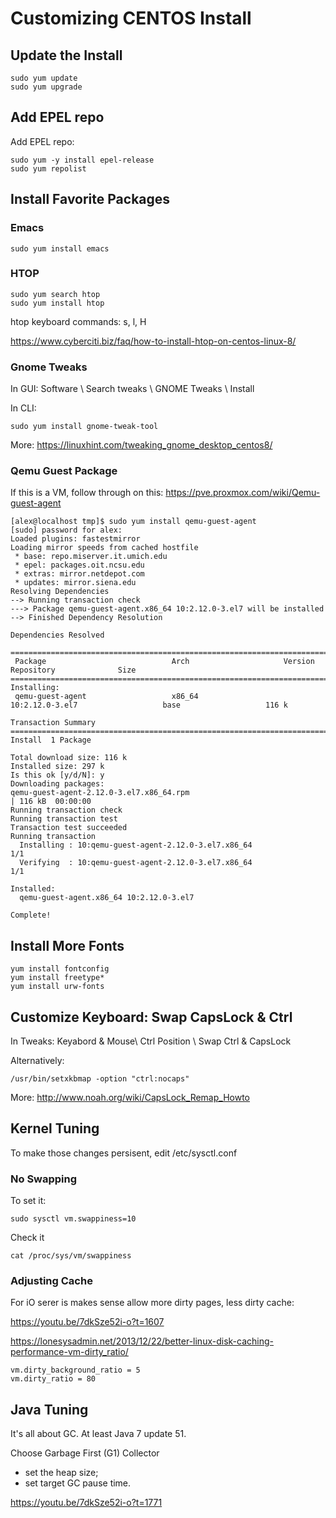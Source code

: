 # Customizing CENTOS Install

## Update the Install

```
sudo yum update
sudo yum upgrade
```
## Add EPEL repo

Add EPEL repo:

```
sudo yum -y install epel-release
sudo yum repolist
```

## Install Favorite Packages

### Emacs

```
sudo yum install emacs
```

### HTOP

```
sudo yum search htop
sudo yum install htop
```

htop keyboard commands: s, l, H

https://www.cyberciti.biz/faq/how-to-install-htop-on-centos-linux-8/

### Gnome Tweaks

In GUI:
Software \ Search tweaks \ GNOME Tweaks \ Install

In CLI:

```
sudo yum install gnome-tweak-tool
```
More: https://linuxhint.com/tweaking_gnome_desktop_centos8/

### Qemu Guest Package

If this is a VM, follow through on this: https://pve.proxmox.com/wiki/Qemu-guest-agent

```
[alex@localhost tmp]$ sudo yum install qemu-guest-agent
[sudo] password for alex:
Loaded plugins: fastestmirror
Loading mirror speeds from cached hostfile
 * base: repo.miserver.it.umich.edu
 * epel: packages.oit.ncsu.edu
 * extras: mirror.netdepot.com
 * updates: mirror.siena.edu
Resolving Dependencies
--> Running transaction check
---> Package qemu-guest-agent.x86_64 10:2.12.0-3.el7 will be installed
--> Finished Dependency Resolution

Dependencies Resolved

============================================================================================================================
 Package                            Arch                     Version                           Repository              Size
============================================================================================================================
Installing:
 qemu-guest-agent                   x86_64                   10:2.12.0-3.el7                   base                   116 k

Transaction Summary
============================================================================================================================
Install  1 Package

Total download size: 116 k
Installed size: 297 k
Is this ok [y/d/N]: y
Downloading packages:
qemu-guest-agent-2.12.0-3.el7.x86_64.rpm                                                             | 116 kB  00:00:00
Running transaction check
Running transaction test
Transaction test succeeded
Running transaction
  Installing : 10:qemu-guest-agent-2.12.0-3.el7.x86_64                                                                  1/1
  Verifying  : 10:qemu-guest-agent-2.12.0-3.el7.x86_64                                                                  1/1

Installed:
  qemu-guest-agent.x86_64 10:2.12.0-3.el7

Complete!

```

## Install More Fonts

```
yum install fontconfig
yum install freetype*
yum install urw-fonts
```

## Customize Keyboard: Swap CapsLock & Ctrl

In Tweaks: Keyabord & Mouse\ Ctrl Position \ Swap Ctrl & CapsLock

Alternatively:
```
/usr/bin/setxkbmap -option "ctrl:nocaps"
```
More: http://www.noah.org/wiki/CapsLock_Remap_Howto

## Kernel Tuning

To make those changes persisent, edit  /etc/sysctl.conf

### No Swapping

To set it:

```
sudo sysctl vm.swappiness=10

```
Check it
```
cat /proc/sys/vm/swappiness
```

### Adjusting Cache

For iO serer is makes sense allow more dirty pages, less dirty cache:

https://youtu.be/7dkSze52i-o?t=1607

https://lonesysadmin.net/2013/12/22/better-linux-disk-caching-performance-vm-dirty_ratio/

```
vm.dirty_background_ratio = 5
vm.dirty_ratio = 80
```

## Java Tuning

It's all about GC. At least Java 7 update 51.

Choose Garbage First (G1) Collector

* set the heap size;
* set target GC pause time.

https://youtu.be/7dkSze52i-o?t=1771


